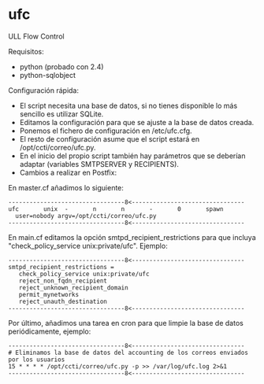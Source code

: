 ufc
===

ULL Flow Control

Requisitos:

  * python (probado con 2.4)
  * python-sqlobject

Configuración rápida:

  * El script necesita una base de datos, si no tienes disponible lo más sencillo es utilizar SQLite.
  * Editamos la configuración para que se ajuste a la base de datos creada.
  * Ponemos el fichero de configuración en /etc/ufc.cfg.
  * El resto de configuración asume que el script estará en /opt/ccti/correo/ufc.py.
  * En el inicio del propio script también hay parámetros que se deberían adaptar (variables SMTPSERVER y RECIPIENTS).
  * Cambios a realizar en Postfix:

En master.cf añadimos lo siguiente:
```
---------------------------------8<--------------------------------
ufc       unix  -       n       n       -       0       spawn
  user=nobody argv=/opt/ccti/correo/ufc.py
---------------------------------8<--------------------------------
```

En main.cf editamos la opción smtpd_recipient_restrictions para que incluya "check_policy_service unix:private/ufc". Ejemplo:
```
---------------------------------8<--------------------------------
smtpd_recipient_restrictions =
   check_policy_service unix:private/ufc
   reject_non_fqdn_recipient
   reject_unknown_recipient_domain
   permit_mynetworks
   reject_unauth_destination
---------------------------------8<--------------------------------
```
Por último, añadimos una tarea en cron para que limpie la base de datos periódicamente, ejemplo:
```
---------------------------------8<--------------------------------
# Eliminamos la base de datos del accounting de los correos enviados por los usuarios
15 * * * * /opt/ccti/correo/ufc.py -p >> /var/log/ufc.log 2>&1
---------------------------------8<--------------------------------
```
